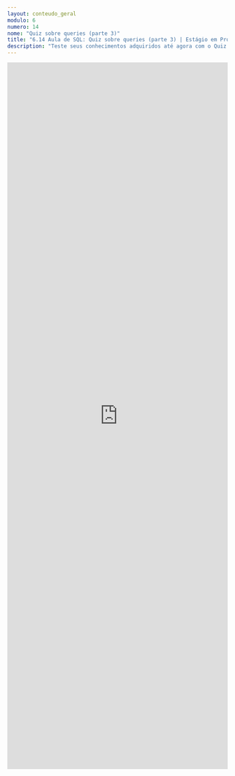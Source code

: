 ```yaml
---
layout: conteudo_geral
modulo: 6
numero: 14
nome: "Quiz sobre queries (parte 3)"
title: "6.14 Aula de SQL: Quiz sobre queries (parte 3) | Estágio em Programação"
description: "Teste seus conhecimentos adquiridos até agora com o Quiz sobre queries (parte 3)."
---
```


<iframe src="https://docs.google.com/forms/d/e/1FAIpQLSf1ykY-Pxg3HzXhfEWl70OBXnBYbHSZchf44Qc97XsMdX1jnw/viewform?embedded=true" width="100%" height="1616" frameborder="0" marginheight="0" marginwidth="0">Carregando…</iframe>
